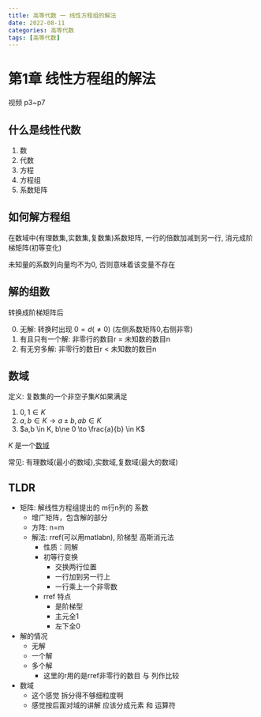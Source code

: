 ```yaml
---
title: 高等代数 一 线性方程组的解法
date: 2022-08-11
categories: 高等代数
tags: [高等代数]
---
```


# 第1章 线性方程组的解法

视频 p3~p7
## 什么是线性代数

1. 数
2. 代数
3. 方程
4. 方程组
5. 系数矩阵

<!--more-->

## 如何解方程组

在数域中(有理数集,实数集,复数集)系数矩阵, 一行的倍数加减到另一行, 消元成阶梯矩阵(初等变化)

未知量的系数列向量均不为0, 否则意味着该变量不存在

## 解的组数

转换成阶梯矩阵后

0. 无解: 转换时出现 $0 = d(\ne 0)$ (左侧系数矩阵0,右侧非零)
2. 有且只有一个解: 非零行的数目r = 未知数的数目n 
3. 有无穷多解: 非零行的数目r < 未知数的数目n


## 数域

定义: 复数集的一个非空子集$K$如果满足

1. $0,1\in K$
2. $a,b\in K \to a \pm b , ab\in K$
3. $a,b \in K, b\ne 0 \to \frac{a}{b} \in K$

$K$ 是一个[数域](#数域)

常见: 有理数域(最小的数域),实数域,复数域(最大的数域)

## TLDR

- 矩阵: 解线性方程组提出的 m行n列的 系数
	- 增广矩阵，包含解的部分
	- 方阵: n=m
	- 解法: rref(可以用matlabn), 阶梯型 高斯消元法
		- 性质：同解
		- 初等行变换
			- 交换两行位置
			- 一行加到另一行上
			- 一行乘上一个非零数
		- rref 特点
			- 是阶梯型
			- 主元全1
			- 左下全0
- 解的情况
	- 无解
	- 一个解
	- 多个解
		- 这里的r用的是rref非零行的数目 与 列作比较
- 数域
	- 这个感觉 拆分得不够细粒度啊
	- 感觉按后面对域的讲解 应该分成元素 和 运算符